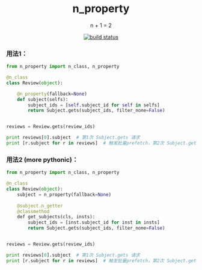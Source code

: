 <h1 align="center">
    n_property
</h1>

<p align="center">
    n + 1 = 2
</p>
<p align="center">
  <a href="http://qa-ci.intra.douban.com/job/peteris-lab-n_property-master-unittest/">
    <img src="https://shields.dapps.douban.com/badge/qa-ci/peteris-lab-n_property-master-unittest?label=unittest
" alt="build status">
  </a>
</p>

### 用法1：

```python
from n_property import n_class, n_property

@n_class
class Review(object):

    @n_property(fallback=None)
    def subject(selfs):
        subject_ids = [self.subject_id for self in selfs]
        return Subject.gets(subject_ids, filter_none=False)


reviews = Review.gets(review_ids)

print reviews[0].subject  # 第1次 Subject.gets 请求
print [r.subject for r in reviews]  # 触发批量prefetch，第2次 Subject.gets 请求
```


### 用法2 (more pythonic)：

```python
from n_property import n_class, n_property

@n_class
class Review(object):
    subject = n_property(fallback=None)
    
    @subject.n_getter
    @classmethod
    def get_subjects(cls, insts):
        subject_ids = [inst.subject_id for inst in insts]
        return Subject.gets(subject_ids, filter_none=False)


reviews = Review.gets(review_ids)

print reviews[0].subject  # 第1次 Subject.gets 请求
print [r.subject for r in reviews]  # 触发批量prefetch，第2次 Subject.gets 请求
```
